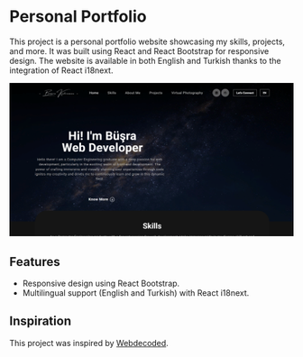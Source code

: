 # Personal Portfolio

This project is a personal portfolio website showcasing my skills, projects, and more. It was built using React and React Bootstrap for responsive design. The website is available in both English and Turkish thanks to the integration of React i18next.

![Screenshot of the homepage](./src/assets/img/home.png)

## Features

- Responsive design using React Bootstrap.
- Multilingual support (English and Turkish) with React i18next.

## Inspiration

This project was inspired by [Webdecoded](https://www.youtube.com/watch?v=hYv6BM2fWd8).
